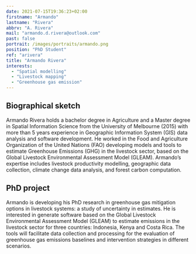 ```yaml
---
date: 2021-07-15T19:36:23+02:00
firstname: "Armando"
lastname: "Rivera"
abbrv: "A. Rivera"
mail: "armando.d.rivera@outlook.com"
past: false
portrait: /images/portraits/armando.png
position: "PhD Student"
ref: "arivera"
title: "Armando Rivera"
interests:
  - "Spatial modelling"
  - "Livestock mapping"
  - "Greenhouse gas emission"
---
```


## Biographical sketch

Armando Rivera holds a bachelor degree in Agriculture and a Master degree in Spatial Information Science from the University of Melbourne (2015) with more than 5 years experience in Geographic Information System (GIS) data analysis and software development. He worked in the Food and Agriculture Organization of the United Nations (FAO) developing models and tools to estimate Greenhouse Emissions (GHG) in the livestock sector, based on the Global Livestock Environmental Assessment Model (GLEAM). Armando’s expertise includes livestock productivity modelling, geographic data collection, climate change data analysis, and forest carbon computation.

## PhD project

Armando is developing his PhD research in greenhouse gas mitigation options in livestock systems: a study of uncertainty in estimates. He is interested in generate software based on the Global Livestock Environmental Assessment Model (GLEAM) to estimate emissions in the livestock sector for three countries: Indonesia, Kenya and Costa Rica. The tools will facilitate data collection and processing for the evaluation of greenhouse gas emissions baselines and intervention strategies in different scenarios.
